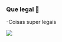 ### Que legal 💙

-Coisas super legais

![](https://media.tenor.com/rYo6IjHd4L4AAAAM/smurfs-dancing-cutley-smurf.gif)

